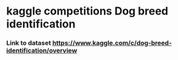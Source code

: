 # kaggle competitions Dog breed identification

### Link to dataset https://www.kaggle.com/c/dog-breed-identification/overview
